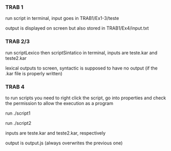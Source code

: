 ### TRAB 1
run script in terminal, input goes in TRAB1/Ex1-3/teste

output is displayed on screen but also stored in TRAB1/Ex4/input.txt

### TRAB 2/3
run scriptLexico then scriptSintatico in terminal, inputs are teste.kar and teste2.kar

lexical outputs to screen, syntactic is supposed to have no output (if the .kar file is properly written)

### TRAB 4
to run scripts you need to right click the script, go into properties and check the permission to allow the execution as a program

run ./script1

run ./script2

inputs are teste.kar and teste2.kar, respectively

output is output.js (always overwrites the previous one)
